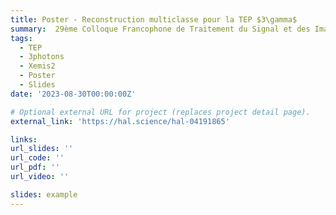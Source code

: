 ```yaml
---
title: Poster - Reconstruction multiclasse pour la TEP $3\gamma$
summary:  29ème Colloque Francophone de Traitement du Signal et des Images (GRETSI).
tags:
  - TEP
  - 3photons
  - Xemis2
  - Poster
  - Slides
date: '2023-08-30T00:00:00Z'

# Optional external URL for project (replaces project detail page).
external_link: 'https://hal.science/hal-04191865'

links:
url_slides: ''
url_code: ''
url_pdf: ''
url_video: ''

slides: example
---
```

